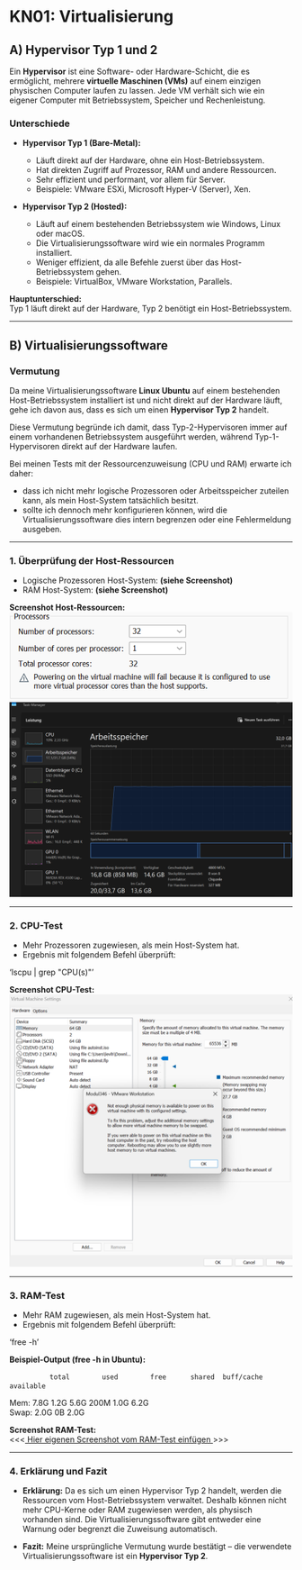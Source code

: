 # KN01: Virtualisierung

## A) Hypervisor Typ 1 und 2 

Ein **Hypervisor** ist eine Software- oder Hardware-Schicht, die es ermöglicht, mehrere **virtuelle Maschinen (VMs)** auf einem einzigen physischen Computer laufen zu lassen. Jede VM verhält sich wie ein eigener Computer mit Betriebssystem, Speicher und Rechenleistung.

### Unterschiede

- **Hypervisor Typ 1 (Bare-Metal):**
  - Läuft direkt auf der Hardware, ohne ein Host-Betriebssystem.
  - Hat direkten Zugriff auf Prozessor, RAM und andere Ressourcen.
  - Sehr effizient und performant, vor allem für Server.
  - Beispiele: VMware ESXi, Microsoft Hyper-V (Server), Xen.

- **Hypervisor Typ 2 (Hosted):**
  - Läuft auf einem bestehenden Betriebssystem wie Windows, Linux oder macOS.
  - Die Virtualisierungssoftware wird wie ein normales Programm installiert.
  - Weniger effizient, da alle Befehle zuerst über das Host-Betriebssystem gehen.
  - Beispiele: VirtualBox, VMware Workstation, Parallels.

**Hauptunterschied:**  
Typ 1 läuft direkt auf der Hardware, Typ 2 benötigt ein Host-Betriebssystem.

---

## B) Virtualisierungssoftware 

### Vermutung

Da meine Virtualisierungssoftware **Linux Ubuntu** auf einem bestehenden Host-Betriebssystem installiert ist und nicht direkt auf der Hardware läuft, gehe ich davon aus, dass es sich um einen **Hypervisor Typ 2** handelt.

Diese Vermutung begründe ich damit, dass Typ-2-Hypervisoren immer auf einem vorhandenen Betriebssystem ausgeführt werden, während Typ-1-Hypervisoren direkt auf der Hardware laufen.

Bei meinen Tests mit der Ressourcenzuweisung (CPU und RAM) erwarte ich daher:
- dass ich nicht mehr logische Prozessoren oder Arbeitsspeicher zuteilen kann, als mein Host-System tatsächlich besitzt.
- sollte ich dennoch mehr konfigurieren können, wird die Virtualisierungssoftware dies intern begrenzen oder eine Fehlermeldung ausgeben.

---

### 1. Überprüfung der Host-Ressourcen

- Logische Prozessoren Host-System: **(siehe Screenshot)**
- RAM Host-System: **(siehe Screenshot)**

**Screenshot Host-Ressourcen:**  
![Prozessoren](https://github.com/michaeleaton212/Modul-346---AWS-Academy-Learner-Lab/blob/main/prozessoren.png)  
![Arbeitsspeicher](https://github.com/michaeleaton212/Modul-346---AWS-Academy-Learner-Lab/blob/main/arbeitsspeicher.png)  

---

### 2. CPU-Test

- Mehr Prozessoren zugewiesen, als mein Host-System hat.
- Ergebnis mit folgendem Befehl überprüft:

‘lscpu | grep "CPU(s)"’

**Screenshot CPU-Test:**  
![CPU-Test](https://github.com/michaeleaton212/Modul-346---AWS-Academy-Learner-Lab/blob/main/cputest.png)  

---

### 3. RAM-Test

- Mehr RAM zugewiesen, als mein Host-System hat.
- Ergebnis mit folgendem Befehl überprüft:

‘free -h’

**Beispiel-Output (free -h in Ubuntu):**

              total        used        free      shared  buff/cache   available  
Mem:           7.8G        1.2G        5.6G        200M        1.0G        6.2G  
Swap:          2.0G          0B        2.0G  

**Screenshot RAM-Test:**  
<<<[ Hier eigenen Screenshot vom RAM-Test einfügen ](https://github.com/michaeleaton212/Modul-346---AWS-Academy-Learner-Lab/blob/main/arbeitsspeicher.png)>>>

---

### 4. Erklärung und Fazit

- **Erklärung:** Da es sich um einen Hypervisor Typ 2 handelt, werden die Ressourcen vom Host-Betriebssystem verwaltet. Deshalb können nicht mehr CPU-Kerne oder RAM zugewiesen werden, als physisch vorhanden sind. Die Virtualisierungssoftware gibt entweder eine Warnung oder begrenzt die Zuweisung automatisch.

- **Fazit:** Meine ursprüngliche Vermutung wurde bestätigt – die verwendete Virtualisierungssoftware ist ein **Hypervisor Typ 2**.

